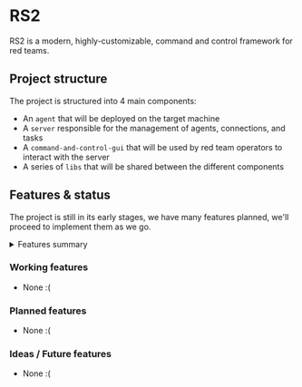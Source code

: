 # RS2

RS2 is a modern, highly-customizable, command and control framework for red teams.

## Project structure

The project is structured into 4 main components:

- An `agent` that will be deployed on the target machine
- A `server` responsible for the management of agents, connections, and tasks
- A `command-and-control-gui` that will be used by red team operators to interact with the server
- A series of `libs` that will be shared between the different components

## Features & status

The project is still in its early stages, we have many features planned, we'll proceed to implement them as we go.

<details>
<summary>Features summary</summary>

- [Working features](#working-features)
- [Planned features](#planned-features)
- [Ideas / Future features](#ideas--future-features)

</details>

### Working features

- None :(

### Planned features

- None :(

### Ideas / Future features

- None :(
